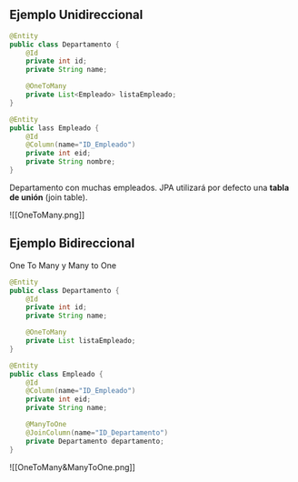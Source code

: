 ## Ejemplo Unidireccional
```Java
@Entity
public class Departamento {
	@Id
	private int id;
	private String name;

	@OneToMany
	private List<Empleado> listaEmpleado;
}

@Entity
public lass Empleado {
	@Id
	@Column(name="ID_Empleado")
	private int eid;
	private String nombre;
}
```
Departamento con muchas empleados. JPA utilizará por defecto una **tabla de unión** (join table).

![[OneToMany.png]]
## Ejemplo Bidireccional
One To Many y Many to One

```Java
@Entity
public class Departamento {
	@Id
	private int id;
	private String name;

	@OneToMany
	private List listaEmpleado;
}

@Entity
public class Empleado {
	@Id
	@Column(name="ID_Empleado")
	private int eid;
	private String name;

	@ManyToOne
	@JoinColumn(name="ID_Departamento")
	private Departamento departamento;
}
```

![[OneToMany&ManyToOne.png]]